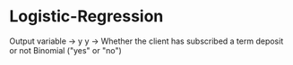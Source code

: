 # Logistic-Regression
Output variable -> y
y -> Whether the client has subscribed a term deposit or not 
Binomial ("yes" or "no")


